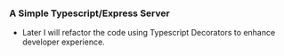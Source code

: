 ### A Simple Typescript/Express Server

- Later I will refactor the code using Typescript Decorators to enhance developer experience.

